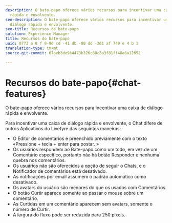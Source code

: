 ```yaml
---
description: O bate-papo oferece vários recursos para incentivar uma caixa de diálogo
  rápida e envolvente.
seo-description: O bate-papo oferece vários recursos para incentivar uma caixa de
  diálogo rápida e envolvente.
seo-title: Recursos do bate-papo
solution: Experience Manager
title: Recursos do bate-papo
uuid: 8773 a 8 f 9-96 cd -41 db -80 dd -261 af 749 e 4 b 1
translation-type: tm+mt
source-git-commit: 67aeb3de964473b326c88c3a3f81ff48a6a12652

---
```



# Recursos do bate-papo{#chat-features}

O bate-papo oferece vários recursos para incentivar uma caixa de diálogo rápida e envolvente.



Para incentivar uma caixa de diálogo rápida e envolvente, o Chat difere de outros Aplicativos do Livefyre das seguintes maneiras:

* O Editor de comentários é preenchido previamente com o texto «Pressione + tecla + enter para postar. »
* Os usuários respondem ao Bate-papo como um todo, em vez de um Comentário específico, portanto não há botão Responder e nenhuma quebra nos comentários.
* Os usuários não são oferecidos a opção de seguir o Chats, e o Notificador de comentários está desativado.
* As notificações por email assumem o padrão automático como desativado.
* Os avatars do usuário são menores do que os usados com Comentários.
* O botão Curtir aparece somente ao passar o mouse sobre um comentário.
* As Curtidas em um comentário aparecem sem avatars, somente o número de Curtir.
* A largura do fluxo pode ser reduzida para 250 pixels.

